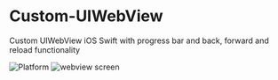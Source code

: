 # Custom-UIWebView
Custom UIWebView iOS Swift with progress bar and back, forward and reload functionality 


<img src="https://camo.githubusercontent.com/0ffde138998b72aab7bc949404cdbebebb4983a6/68747470733a2f2f636f636f61706f642d6261646765732e6865726f6b756170702e636f6d2f702f796f75747562652d696f732d706c617965722d68656c7065722f62616467652e706e67" alt="Platform" style="max-width:100%;">

<img src="https://github.com/sahuamit13/Custom-UIWebView/blob/master/Simulator%20Screen%20Shot%2020-Sep-2016%2C%206.14.57%20PM.png" alt="webview screen">
